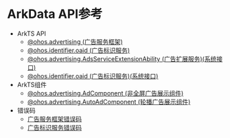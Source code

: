 # ArkData API参考 

- ArkTS API
    - [@ohos.advertising (广告服务框架)](js-apis-advertising.md)
    - [@ohos.identifier.oaid (广告标识服务)](js-apis-oaid.md)
    - [@ohos.advertising.AdsServiceExtensionAbility (广告扩展服务)(系统接口)](js-apis-adsserviceextensionability.md)
    - [@ohos.identifier.oaid (广告标识服务)(系统接口)](js-apis-oaid-sys.md)
- ArkTS组件
    - [@ohos.advertising.AdComponent (非全屏广告展示组件)](js-apis-adcomponent.md)
    - [@ohos.advertising.AutoAdComponent (轮播广告展示组件)](js-apis-autoadcomponent.md)
- 错误码
    - [广告服务框架错误码](errorcode-ads.md)
    - [广告标识服务错误码](errorcode-oaid.md)

